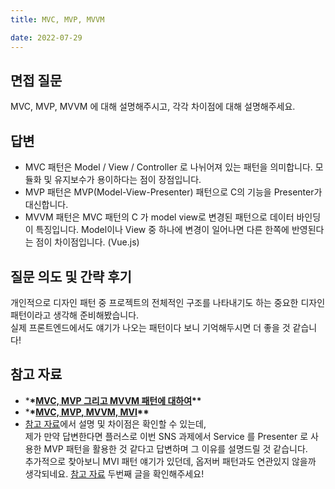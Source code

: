 ```yaml
---
title: MVC, MVP, MVVM

date: 2022-07-29
---
```


## 면접 질문

MVC, MVP, MVVM 에 대해 설명해주시고, 각각 차이점에 대해 설명해주세요.

## 답변

-   MVC 패턴은 Model / View / Controller 로 나뉘어져 있는 패턴을 의미합니다.
    모듈화 및 유지보수가 용이하다는 점이 장점입니다.
-   MVP 패턴은 MVP(Model-View-Presenter) 패턴으로 C의 기능을 Presenter가 대신합니다.
-   MVVM 패턴은 MVC 패턴의 C 가 model view로 변경된 패턴으로 데이터 바인딩이 특징입니다. Model이나 View 중 하나에 변경이 일어나면 다른 한쪽에 반영된다는 점이 차이점입니다. (Vue.js)

## 질문 의도 및 간략 후기

개인적으로 디자인 패턴 중 프로젝트의 전체적인 구조를 나타내기도 하는 중요한 디자인 패턴이라고 생각해 준비해봤습니다.  
실제 프론트엔드에서도 얘기가 나오는 패턴이다 보니 기억해두시면 더 좋을 것 같습니다!

## 참고 자료

-   \***\*[MVC, MVP 그리고 MVVM 패턴에 대하여](https://devowen.com/457)\*\***
-   \***\*[MVC, MVP, MVVM, MVI](https://brunch.co.kr/@oemilk/113)\*\***
-   [참고 자료](#참고-자료)에서 설명 및 차이점은 확인할 수 있는데,  
    제가 만약 답변한다면 플러스로 이번 SNS 과제에서 Service 를 Presenter 로 사용한 MVP 패턴을 활용한 것 같다고 답변하며 그 이유를 설명드릴 것 같습니다.  
    추가적으로 찾아보니 MVI 패턴 얘기가 있던데, 옵저버 패턴과도 연관있지 않을까 생각되네요. [참고 자료](#참고-자료) 두번째 글을 확인해주세요!
